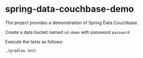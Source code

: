 spring-data-couchbase-demo
================

The project provides a demonstration of Spring Data Couchbase.


Create a data bucket named `sd-demo` with password `password`

Execute the tests as follows:

```bash
./gradlew test 
```


